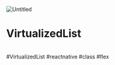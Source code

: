 ![Untitled](https://user-images.githubusercontent.com/116552870/213718114-f4817ab8-1fa2-4f5e-b7b7-7e6c33f9a754.jpg)
<br>
# VirtualizedList
<br>
#VirtualizedList #reactnative #class #flex



